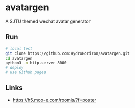# avatargen

A SJTU themed wechat avatar generator

## Run

```bash
# local test
git clone https://github.com:HydroHorizon/avatargen.git
cd avatargen
python3 -m http.server 8000
# deploy
# use Github pages
```

## Links

* <https://h5.moo-e.com/roomis/?f=poster>
